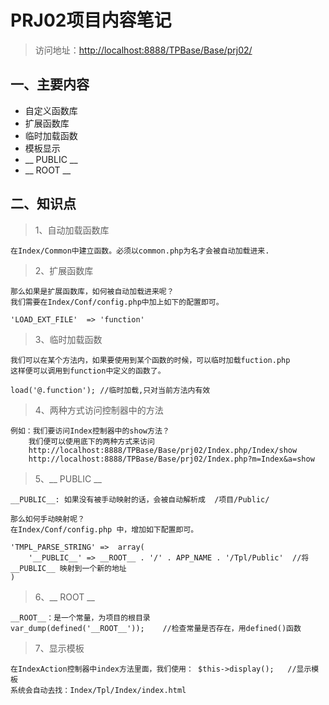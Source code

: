 # PRJ02项目内容笔记
> 访问地址：[http://localhost:8888/TPBase/Base/prj02/](http://localhost:8888/TPBase/Base/prj02/)

## 一、主要内容
* 自定义函数库
* 扩展函数库
* 临时加载函数
* 模板显示
* __ PUBLIC __
* __ ROOT __


## 二、知识点
> 1、自动加载函数库

	在Index/Common中建立函数。必须以common.php为名才会被自动加载进来.

> 2、扩展函数库

	那么如果是扩展函数库，如何被自动加载进来呢？
	我们需要在Index/Conf/config.php中加上如下的配置即可。

	'LOAD_EXT_FILE'  => 'function'	
> 3、临时加载函数

	我们可以在某个方法内，如果要使用到某个函数的时候，可以临时加载fuction.php
	这样便可以调用到function中定义的函数了。
	
	load('@.function'); //临时加载,只对当前方法内有效

> 4、两种方式访问控制器中的方法
	
	例如：我们要访问Index控制器中的show方法？
		我们便可以使用底下的两种方式来访问
		http://localhost:8888/TPBase/Base/prj02/Index.php/Index/show
		http://localhost:8888/TPBase/Base/prj02/Index.php?m=Index&a=show

> 5、__ PUBLIC __
	
	__PUBLIC__: 如果没有被手动映射的话，会被自动解析成  /项目/Public/
	
	那么如何手动映射呢？
	在Index/Conf/config.php 中，增加如下配置即可。
	
	'TMPL_PARSE_STRING' =>  array(
        '__PUBLIC__' => __ROOT__ . '/' . APP_NAME . '/Tpl/Public'  //将__PUBLIC__ 映射到一个新的地址
    )

> 6、__ ROOT __

	__ROOT__：是一个常量，为项目的根目录
	var_dump(defined('__ROOT__'));    //检查常量是否存在，用defined()函数

> 7、显示模板

	在IndexAction控制器中index方法里面，我们使用： $this->display();   //显示模板
	系统会自动去找：Index/Tpl/Index/index.html
	